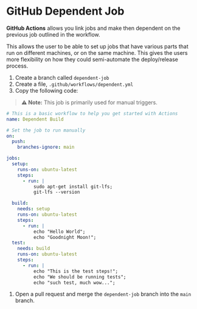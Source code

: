 # GitHub Dependent Job

**GitHub Actions** allows you link jobs and make then dependent on the previous job outlined in the workflow.

This allows the user to be able to set up jobs that have various parts that run  on different machines, or on the same machine.
This gives the users more flexibility on how they could semi-automate the deploy/release process.

1. Create a branch called `dependent-job`
1. Create a file, `.github/workflows/dependent.yml`
1. Copy the following code:

> **:warning: Note:** This job is primarily used for manual triggers.

```yaml
# This is a basic workflow to help you get started with Actions
name: Dependent Build

# Set the job to run manually
on:
  push:
    branches-ignore: main

jobs:
  setup:
    runs-on: ubuntu-latest
    steps:
      - run: |
          sudo apt-get install git-lfs;
          git-lfs --version

  build:
    needs: setup
    runs-on: ubuntu-latest
    steps:
      - run: |
          echo "Hello World";
          echo "Goodnight Moon!";
  test:
    needs: build
    runs-on: ubuntu-latest
    steps:
      - run: |
          echo "This is the test steps!";
          echo "We should be running tests";
          echo "such test, much wow...";
```

1. Open a pull request and merge the `dependent-job` branch into the `main` branch.
